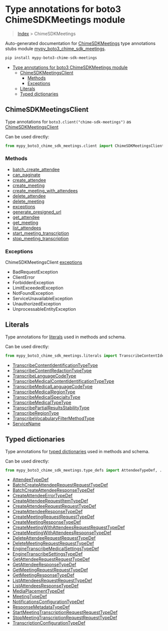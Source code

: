 # Type annotations for boto3 ChimeSDKMeetings module

> [Index](..) > ChimeSDKMeetings

Auto-generated documentation for
[ChimeSDKMeetings](https://boto3.amazonaws.com/v1/documentation/api/latest/reference/services/chime-sdk-meetings.html#ChimeSDKMeetings)
type annotations stubs module
[mypy_boto3_chime_sdk_meetings](https://pypi.org/project/mypy-boto3-chime-sdk-meetings/).

```bash
pip install mypy-boto3-chime-sdk-meetings
```

- [Type annotations for boto3 ChimeSDKMeetings module](#type-annotations-for-boto3-chimesdkmeetings-module)
  - [ChimeSDKMeetingsClient](#chimesdkmeetingsclient)
    - [Methods](#methods)
    - [Exceptions](#exceptions)
  - [Literals](#literals)
  - [Typed dictionaries](#typed-dictionaries)

## ChimeSDKMeetingsClient

Type annotations for `boto3.client("chime-sdk-meetings")` as
[ChimeSDKMeetingsClient](./client.md)

Can be used directly:

```python
from mypy_boto3_chime_sdk_meetings.client import ChimeSDKMeetingsClient
```

### Methods

- [batch_create_attendee](./client.md#batch_create_attendee)
- [can_paginate](./client.md#can_paginate)
- [create_attendee](./client.md#create_attendee)
- [create_meeting](./client.md#create_meeting)
- [create_meeting_with_attendees](./client.md#create_meeting_with_attendees)
- [delete_attendee](./client.md#delete_attendee)
- [delete_meeting](./client.md#delete_meeting)
- [exceptions](./client.md#exceptions)
- [generate_presigned_url](./client.md#generate_presigned_url)
- [get_attendee](./client.md#get_attendee)
- [get_meeting](./client.md#get_meeting)
- [list_attendees](./client.md#list_attendees)
- [start_meeting_transcription](./client.md#start_meeting_transcription)
- [stop_meeting_transcription](./client.md#stop_meeting_transcription)

### Exceptions

ChimeSDKMeetingsClient [exceptions](./client.md#exceptions)

- BadRequestException
- ClientError
- ForbiddenException
- LimitExceededException
- NotFoundException
- ServiceUnavailableException
- UnauthorizedException
- UnprocessableEntityException

## Literals

Type annotations for [literals](./literals.md) used in methods and schema.

Can be used directly:

```python
from mypy_boto3_chime_sdk_meetings.literals import TranscribeContentIdentificationTypeType, ...
```

- [TranscribeContentIdentificationTypeType](./literals.md#transcribecontentidentificationtypetype)
- [TranscribeContentRedactionTypeType](./literals.md#transcribecontentredactiontypetype)
- [TranscribeLanguageCodeType](./literals.md#transcribelanguagecodetype)
- [TranscribeMedicalContentIdentificationTypeType](./literals.md#transcribemedicalcontentidentificationtypetype)
- [TranscribeMedicalLanguageCodeType](./literals.md#transcribemedicallanguagecodetype)
- [TranscribeMedicalRegionType](./literals.md#transcribemedicalregiontype)
- [TranscribeMedicalSpecialtyType](./literals.md#transcribemedicalspecialtytype)
- [TranscribeMedicalTypeType](./literals.md#transcribemedicaltypetype)
- [TranscribePartialResultsStabilityType](./literals.md#transcribepartialresultsstabilitytype)
- [TranscribeRegionType](./literals.md#transcriberegiontype)
- [TranscribeVocabularyFilterMethodType](./literals.md#transcribevocabularyfiltermethodtype)
- [ServiceName](./literals.md#servicename)

## Typed dictionaries

Type annotations for [typed dictionaries](./type_defs.md) used in methods and
schema.

Can be used directly:

```python
from mypy_boto3_chime_sdk_meetings.type_defs import AttendeeTypeDef, ...
```

- [AttendeeTypeDef](./type_defs.md#attendeetypedef)
- [BatchCreateAttendeeRequestRequestTypeDef](./type_defs.md#batchcreateattendeerequestrequesttypedef)
- [BatchCreateAttendeeResponseTypeDef](./type_defs.md#batchcreateattendeeresponsetypedef)
- [CreateAttendeeErrorTypeDef](./type_defs.md#createattendeeerrortypedef)
- [CreateAttendeeRequestItemTypeDef](./type_defs.md#createattendeerequestitemtypedef)
- [CreateAttendeeRequestRequestTypeDef](./type_defs.md#createattendeerequestrequesttypedef)
- [CreateAttendeeResponseTypeDef](./type_defs.md#createattendeeresponsetypedef)
- [CreateMeetingRequestRequestTypeDef](./type_defs.md#createmeetingrequestrequesttypedef)
- [CreateMeetingResponseTypeDef](./type_defs.md#createmeetingresponsetypedef)
- [CreateMeetingWithAttendeesRequestRequestTypeDef](./type_defs.md#createmeetingwithattendeesrequestrequesttypedef)
- [CreateMeetingWithAttendeesResponseTypeDef](./type_defs.md#createmeetingwithattendeesresponsetypedef)
- [DeleteAttendeeRequestRequestTypeDef](./type_defs.md#deleteattendeerequestrequesttypedef)
- [DeleteMeetingRequestRequestTypeDef](./type_defs.md#deletemeetingrequestrequesttypedef)
- [EngineTranscribeMedicalSettingsTypeDef](./type_defs.md#enginetranscribemedicalsettingstypedef)
- [EngineTranscribeSettingsTypeDef](./type_defs.md#enginetranscribesettingstypedef)
- [GetAttendeeRequestRequestTypeDef](./type_defs.md#getattendeerequestrequesttypedef)
- [GetAttendeeResponseTypeDef](./type_defs.md#getattendeeresponsetypedef)
- [GetMeetingRequestRequestTypeDef](./type_defs.md#getmeetingrequestrequesttypedef)
- [GetMeetingResponseTypeDef](./type_defs.md#getmeetingresponsetypedef)
- [ListAttendeesRequestRequestTypeDef](./type_defs.md#listattendeesrequestrequesttypedef)
- [ListAttendeesResponseTypeDef](./type_defs.md#listattendeesresponsetypedef)
- [MediaPlacementTypeDef](./type_defs.md#mediaplacementtypedef)
- [MeetingTypeDef](./type_defs.md#meetingtypedef)
- [NotificationsConfigurationTypeDef](./type_defs.md#notificationsconfigurationtypedef)
- [ResponseMetadataTypeDef](./type_defs.md#responsemetadatatypedef)
- [StartMeetingTranscriptionRequestRequestTypeDef](./type_defs.md#startmeetingtranscriptionrequestrequesttypedef)
- [StopMeetingTranscriptionRequestRequestTypeDef](./type_defs.md#stopmeetingtranscriptionrequestrequesttypedef)
- [TranscriptionConfigurationTypeDef](./type_defs.md#transcriptionconfigurationtypedef)
